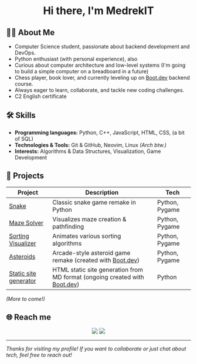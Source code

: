 <!-- Profile README for MedrekIT -->

<h1 align="center">Hi there, I'm MedrekIT</h1>

## 👨‍💻 About Me

- Computer Science student, passionate about backend development and DevOps.
- Python enthusiast (with personal experience), also <!--learning Go for backend and some DevOps basics.-->
- Curious about computer architecture and low-level systems (I'm going to build a simple computer on a breadboard in a future)
- Chess player, book lover, and currently leveling up on [Boot.dev](https://boot.dev/) backend course.
- Always eager to learn, collaborate, and tackle new coding challenges.
- C2 English certificate

## 🛠️ Skills

- **Programming languages:** Python, C++, JavaScript, HTML, CSS, (a bit of SQL<!--, and learning Go-->)
- **Technologies & Tools:** Git & GitHub, Neovim, Linux _(Arch btw.)_
- **Interests:** Algorithms & Data Structures, Visualization, Game Development

## 🚩 Projects

| Project                                                                     | Description                                                                                     | Tech              |
|-----------------------------------------------------------------------------|-------------------------------------------------------------------------------------------------|-------------------|
| [Snake](https://github.com/MedrekIT/Snake/)                                 | Classic snake game remake in Python                                                             | Python, Pygame    |
| [Maze Solver](https://github.com/MedrekIT/Maze-solver/)                     | Visualizes maze creation & pathfinding                                                          | Python, Pygame    |
| [Sorting Visualizer](https://github.com/MedrekIT/Sorting-algorithms)        | Animates various sorting algorithms                                                             | Python, Pygame    |
| [Asteroids](https://github.com/MedrekIT/asteroids/)                         | Arcade-style asteroid game remake (created with [Boot.dev](https://boot.dev/))                  | Python, Pygame    |
| [Static site generator](https://github.com/MedrekIT/static-site-generator/) | HTML static site generation from MD format (ongoing created with [Boot.dev](https://boot.dev/)) | Python            |

*(More to come!)*

## 🌐 Reach me

<p align="center">
  <a href="https://www.linkedin.com/in/d-medrek/"><img src="https://img.shields.io/badge/LinkedIn-0077B5?style=flat&logo=linkedin&logoColor=white"/></a>
  <a href="mailto:dan.2-300@wp.pl"><img src="https://img.shields.io/badge/Email-EA4335?style=flat&logo=gmail&logoColor=white"/></a>
</p>

---

*Thanks for visiting my profile! If you want to collaborate or just chat about tech, feel free to reach out!*
